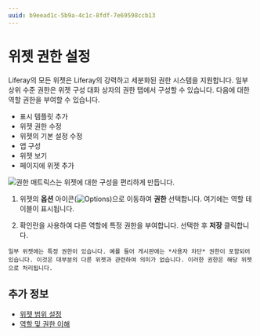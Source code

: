 ```yaml
---
uuid: b9eead1c-5b9a-4c1c-8fdf-7e69598ccb13
---
```


# 위젯 권한 설정

Liferay의 모든 위젯은 Liferay의 강력하고 세분화된 권한 시스템을 지원합니다. 일부 상위 수준 권한은 위젯 구성 대화 상자의 권한 탭에서 구성할 수 있습니다. 다음에 대한 역할 권한을 부여할 수 있습니다.

- 표시 템플릿 추가
- 위젯 권한 수정
- 위젯의 기본 설정 수정
- 앱 구성
- 위젯 보기
- 페이지에 위젯 추가

![권한 매트릭스는 위젯에 대한 구성을 편리하게 만듭니다.](./setting-widget-permissions/images/01.png)

1. 위젯의 **옵션** 아이콘(![Options](../../../../images/icon-app-options.png))으로 이동하여 **권한** 선택합니다. 여기에는 역할 테이블이 표시됩니다.

1. 확인란을 사용하여 다른 역할에 특정 권한을 부여합니다. 선택한 후 **저장** 클릭합니다.

```{note}
일부 위젯에는 특정 권한이 있습니다. 예를 들어 게시판에는 *사용자 차단* 권한이 포함되어 있습니다. 이것은 대부분의 다른 위젯과 관련하여 의미가 없습니다. 이러한 권한은 해당 위젯으로 처리됩니다.
```

## 추가 정보

- [위젯 범위 설정](./setting-widget-scopes.md)
- [역할 및 권한 이해](../../../../users-and-permissions/roles-and-permissions/understanding-roles-and-permissions.md)
